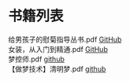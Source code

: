 #  <span id="begin">书籍列表</span>
给男孩子的慰菊指导丛书.pdf [GitHub](https://github.com/doodlewind/examples/releases/download/0.0.0/anal-play-for-boys.pdf)  
女装，从入门到精通.pdf [GitHub](https://github.com/xkk1/xkk1data/raw/main/book/%E5%A5%B3%E8%A3%85%EF%BC%8C%E4%BB%8E%E5%85%A5%E9%97%A8%E5%88%B0%E7%B2%BE%E9%80%9A.pdf)  
梦控师.pdf [github](https://github.com/xkk1/xkk1data/blob/main/book/%E6%A2%A6%E6%8E%A7%E5%B8%88.pdf)  
【做梦技术】清明梦.pdf [github](https://github.com/xkk1/xkk1data/blob/main/book/%E3%80%90%E5%81%9A%E6%A2%A6%E6%8A%80%E6%9C%AF%E3%80%91%E6%B8%85%E6%98%8E%E6%A2%A6.pdf)  
